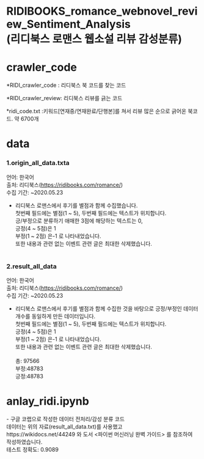 # RIDIBOOKS_romance_webnovel_review_Sentiment_Analysis<br>(리디북스 로맨스 웹소설 리뷰 감성분류)
<p>
<h1>crawler_code</h1>

*RIDI_crawler_code : 리디북스 북 코드를 찾는 코드

*RIDI_crawler_review: 리디북스 리뷰를 긁는 코드

*ridi_code.txt :키워드[연재중/연재완료/단행본]를 쳐서 리뷰 많은 순으로 긁어온 북코드. 약 6700개
</p>

<p>
  <h1>data</h1>
  
  <h3>1.origin_all_data.txta</h3>

언어: 한국어<br>
출처: 리디북스(https://ridibooks.com/romance/)<br>
수집 기간: ~2020.05.23<br>
- 리디북스 로맨스에서 후기를 별점과 함께 수집했습니다.<br> 첫번째 필드에는 별점(1 ~ 5), 두번째 필드에는 텍스트가 위치합니다. <br>긍/부정으로 분류하기 애매한 3점에 해당하는 텍스트는 0, <br>긍정(4 ~ 5점)은 1<br> 부정(1 ~ 2점) 은-1 로 나타내었습니다. <br>또한 내용과 관련 없는 이벤트 관련 글은 최대한 삭제했습니다.<br><br>

<h3>2.result_all_data</h3>

언어: 한국어<br>
출처: 리디북스(https://ridibooks.com/romance/)<br>
수집 기간: ~2020.05.23<br>
- 리디북스 로맨스에서 후기를 별점과 함께 수집한 것을 바탕으로 긍정/부정인 데이터 개수를 동일하게 만든 데이터입니다.<br> 첫번째 필드에는 별점(1 ~ 5), 두번째 필드에는 텍스트가 위치합니다.<br>긍정(4 ~ 5점)은 1<br> 부정(1 ~ 2점) 은-1 로 나타내었습니다. <br>또한 내용과 관련 없는 이벤트 관련 글은 최대한 삭제했습니다.<br><br>
총: 97566<br>
부정:48783 <br>
긍정:48783 <br>
</p>

<p>
<h1>anlay_ridi.ipynb</h1>
- 구글 코랩으로 작성한 데이터 전처리/감성 분류 코드<br>
데이터는 위의 자료(result_all_data.txt)를 사용했고<br>
https://wikidocs.net/44249 와 도서 <파이썬 머신러닝 완벽 가이드> 를 참조하여 작성하였습니다.<br>
 테스트 정확도: 0.9089

</p>



